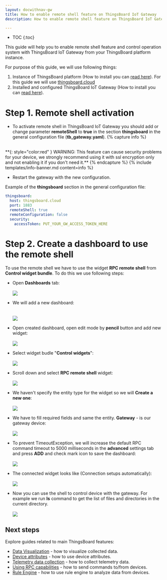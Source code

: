 ```yaml
---
layout: docwithnav-gw
title: How to enable remote shell feature on ThingsBoard IoT Gateway
description: How to enable remote shell feature on ThingsBoard IoT Gateway

---
```


* TOC
{:toc}

This guide will help you to enable remote shell feature and control operation system with ThingsBoard IoT Gateway from your ThingsBoard platform instance.  

For purpose of this guide, we will use following things:
1. Instance of ThingsBoard platform (How to install you can [read here](/docs/user-guide/install/installation-options/)). For this guide we will use [thingsboard.cloud](https://thingsboard.cloud)
2. Installed and configured ThingsBoard IoT Gateway (How to install you can [read here](/docs/iot-gateway/installation/)).

# Step 1. Remote shell activation

 - To activate remote shell in ThingsBoard IoT Gateway you should add or change parameter **remoteShell** to **true** in the section **thingsboard** in the general configuration file (**tb_gateway.yaml**).
 {% capture info %}
<br>
**{: style="color:red" } WARNING: This feature can cause security problems for your device, we strongly recommend using it with ssl encryption only and not enabling it if you don't need it.**  
{% endcapture %}
{% include templates/info-banner.md content=info %}
 

 - Restart the gateway with the new configuration.

Example of the **thingsboard** section in the general configuration file:
```yaml
thingsboard:
  host: thingsboard.cloud
  port: 1883
  remoteShell: true
  remoteConfiguration: false
  security:
    accessToken: PUT_YOUR_GW_ACCESS_TOKEN_HERE
```
  
# Step 2. Create a dashboard to use the remote shell

To use the remote shell we have to use the widget **RPC remote shell** from **Control widget bundle**.
To do this we use following steps:
  
  - Open **Dashboards** tab:
  <br><br>
  ![](/images/gateway/remote-shell-1.png)
 
  - We will add a new dashboard:  
  <br><br>
  ![](/images/gateway/remote-shell-2.png)
  
  - Open created dashboard, open edit mode by **pencil** button and add new widget:
  <br><br>
  ![](/images/gateway/remote-shell-3.png)
  
  - Select widget budle "**Control widgets**":
  <br><br>
  ![](/images/gateway/remote-shell-4.png)
  
  - Scroll down and select **RPC remote shell** widget:
  <br><br>
  ![](/images/gateway/remote-shell-5.png)
  
  - We haven't specify the entity type for the widget so we will **Create a new one**:
  <br><br>
  ![](/images/gateway/remote-shell-6.png)
  
  - We have to fill required fields and same the entity. **Gateway** - is our gateway device:
  <br><br>
  ![](/images/gateway/remote-shell-7.png)
  
  - To prevent TimeoutException, we will increase the default RPC command timeout to 5000 milliseconds in the **advanced** settings tab and press **ADD** and check mark icon to save the dashboard:
  <br><br>
  ![](/images/gateway/remote-shell-8.png)
  
  - The connected widget looks like (Connection setups automatically):
  <br><br>
  ![](/images/gateway/remote-shell-9.png)
  
  - Now you can use the shell to control device with the gateway. For example we run **ls** command to get the list of files and directories in the current directory. 
  <br><br>
  ![](/images/gateway/remote-shell-10.png)

## Next steps

Explore guides related to main ThingsBoard features:

 - [Data Visualization](/docs/user-guide/visualization/) - how to visualize collected data.
 - [Device attributes](/docs/user-guide/attributes/) - how to use device attributes.
 - [Telemetry data collection](/docs/user-guide/telemetry/) - how to collect telemetry data.
 - [Using RPC capabilities](/docs/user-guide/rpc/) - how to send commands to/from devices.
 - [Rule Engine](/docs/user-guide/rule-engine/) - how to use rule engine to analyze data from devices.
